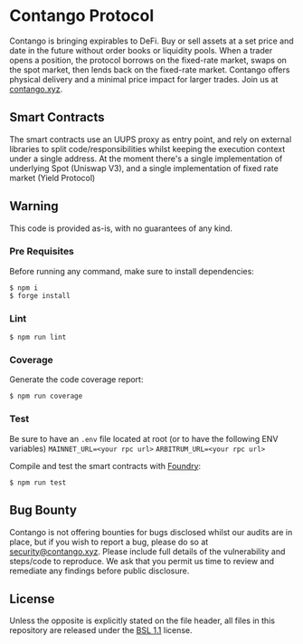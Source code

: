 # Contango Protocol

Contango is bringing expirables to DeFi. Buy or sell assets at a set price and date in the future without order books or liquidity pools. When a trader opens a position, the protocol borrows on the fixed-rate market, swaps on the spot market, then lends back on the fixed-rate market. Contango offers physical delivery and a minimal price impact for larger trades. Join us at [contango.xyz](https://contango.xyz). 


## Smart Contracts

The smart contracts use an UUPS proxy as entry point, and rely on external libraries to split code/responsibilities whilst keeping the execution context under a single address.
At the moment there's a single implementation of underlying Spot (Uniswap V3), and a single implementation of fixed rate market (Yield Protocol)

## Warning
This code is provided as-is, with no guarantees of any kind.

### Pre Requisites
Before running any command, make sure to install dependencies:

```
$ npm i
$ forge install
```

### Lint

```
$ npm run lint
```

### Coverage
Generate the code coverage report:

```
$ npm run coverage
```

### Test
Be sure to have an `.env` file located at root (or to have the following ENV variables)
`MAINNET_URL=<your rpc url>` 
`ARBITRUM_URL=<your rpc url>` 

Compile and test the smart contracts with [Foundry](https://getfoundry.sh/):

```
$ npm run test
```

## Bug Bounty
Contango is not offering bounties for bugs disclosed whilst our audits are in place, but if you wish to report a bug, please do so at [security@contango.xyz](mailto:security@contango.xyz). Please include full details of the vulnerability and steps/code to reproduce. We ask that you permit us time to review and remediate any findings before public disclosure.

## License
Unless the opposite is explicitly stated on the file header, all files in this repository are released under the [BSL 1.1](https://github.com/contango-xyz/core/blob/master/LICENSE.md) license. 
